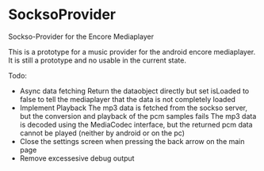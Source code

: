 # SocksoProvider
Sockso-Provider for the Encore Mediaplayer

This is a prototype for a music provider for the android encore mediaplayer. It is still a prototype and no usable in the current state.

Todo:
  - Async data fetching
     Return the dataobject directly but set isLoaded to false to tell the mediaplayer that the data is not completely loaded
  - Implement Playback
    The mp3 data is fetched from the sockso server, but the conversion and playback of the pcm samples fails
    The mp3 data is decoded using the MediaCodec interface, but the returned pcm data cannot be played (neither by android or on the pc)
  - Close the settings screen when pressing the back arrow on the main page
  - Remove excessesive debug output
    
